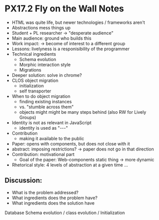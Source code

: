  # PX17.2 Fly on the Wall Notes

- HTML was quite life, but newer technologies / frameworks aren't
- Abstractions mess things up
- Student + PL researcher -> "desperate audience"
- Main audience: ground who builds this
- Work impact: -> become of interest to a different group
- Lessons: livelyness is a responisibility of the programmer
- Technical ingredients
    - Schema evolution
    - Morphic interaction style
    - Migrations
- Deeper solution: solve in chrome?
- CLOS object migration
    - initialization
    - self transporter
- When to do object migration
    - finding existing instances
    - vs. "stumble across them"
    - objects might might be many steps behind (also RW for Lively Groups)
- Identity is not as relevant in JavaScript
    - identity is used as "---"
- Contribution
    - making it available to the public
- Paper: opens with components, but does not close with it
- abstract: imposing restrictions? -> paper does not go in that direction
- Contribution: motivational part
    - Goal of the paper: Web-components static thing -> more dynamic
- Rhetorical style: 4 levels of abstraction at a given time ...

## Discussion:
- What is the problem addressed?
- What ingredients does the problem have?
- What ingredients does the solution have

Database Schema evolution / class evolution  / Initialization
